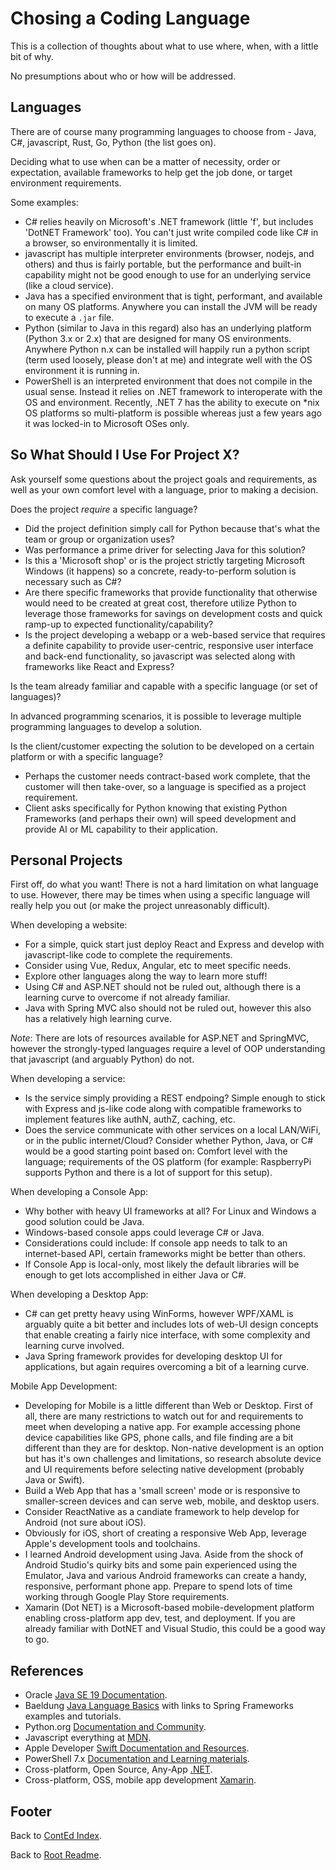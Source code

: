 # Chosing a Coding Language

This is a collection of thoughts about what to use where, when, with a little bit of why.

No presumptions about who or how will be addressed.

## Languages

There are of course many programming languages to choose from - Java, C#, javascript, Rust, Go, Python (the list goes on).

Deciding what to use when can be a matter of necessity, order or expectation, available frameworks to help get the job done, or target environment requirements.

Some examples:

- C# relies heavily on Microsoft's .NET framework (little 'f', but includes 'DotNET Framework' too). You can't just write compiled code like C# in a browser, so environmentally it is limited.
- javascript has multiple interpreter environments (browser, nodejs, and others) and thus is fairly portable, but the performance and built-in capability might not be good enough to use for an underlying service (like a cloud service).
- Java has a specified environment that is tight, performant, and available on many OS platforms. Anywhere you can install the JVM will be ready to execute a `.jar` file.
- Python (similar to Java in this regard) also has an underlying platform (Python 3.x or 2.x) that are designed for many OS environments. Anywhere Python n.x can be installed will happily run a python script (term used loosely, please don't at me) and integrate well with the OS environment it is running in.
- PowerShell is an interpreted environment that does not compile in the usual sense. Instead it relies on .NET framework to interoperate with the OS and environment. Recently, .NET 7 has the ability to execute on *nix OS platforms so multi-platform is possible whereas just a few years ago it was locked-in to Microsoft OSes only.

## So What Should I Use For Project X?

Ask yourself some questions about the project goals and requirements, as well as your own comfort level with a language, prior to making a decision.

Does the project *require* a specific language?

- Did the project definition simply call for Python because that's what the team or group or organization uses?
- Was performance a prime driver for selecting Java for this solution?
- Is this a 'Microsoft shop' or is the project strictly targeting Microsoft Windows (it happens) so a concrete, ready-to-perform solution is necessary such as C#?
- Are there specific frameworks that provide functionality that otherwise would need to be created at great cost, therefore utilize Python to leverage those frameworks for savings on development costs and quick ramp-up to expected functionality/capability?
- Is the project developing a webapp or a web-based service that requires a definite capability to provide user-centric, responsive user interface and back-end functionality, so javascript was selected along with frameworks like React and Express?

Is the team already familiar and capable with a specific language (or set of languages)?

In advanced programming scenarios, it is possible to leverage multiple programming languages to develop a solution.

Is the client/customer expecting the solution to be developed on a certain platform or with a specific language?

- Perhaps the customer needs contract-based work complete, that the customer will then take-over, so a language is specified as a project requirement.
- Client asks specifically for Python knowing that existing Python Frameworks (and perhaps their own) will speed development and provide AI or ML capability to their application.

## Personal Projects

First off, do what you want! There is not a hard limitation on what language to use. However, there may be times when using a specific language will really help you out (or make the project unreasonably difficult).

When developing a website:

- For a simple, quick start just deploy React and Express and develop with javascript-like code to complete the requirements.
- Consider using Vue, Redux, Angular, etc to meet specific needs.
- Explore other languages along the way to learn more stuff!
- Using C# and ASP.NET should not be ruled out, although there is a learning curve to overcome if not already familiar.
- Java with Spring MVC also should not be ruled out, however this also has a relatively high learning curve.

*Note*: There are lots of resources available for ASP.NET and SpringMVC, however the strongly-typed languages require a level of OOP understanding that javascript (and arguably Python) do not.

When developing a service:

- Is the service simply providing a REST endpoing? Simple enough to stick with Express and js-like code along with compatible frameworks to implement features like authN, authZ, caching, etc.
- Does the service communicate with other services on a local LAN/WiFi, or in the public internet/Cloud? Consider whether Python, Java, or C# would be a good starting point based on: Comfort level with the language; requirements of the OS platform (for example: RaspberryPi supports Python and there is a lot of support for this setup).

When developing a Console App:

- Why bother with heavy UI frameworks at all? For Linux and Windows a good solution could be Java.
- Windows-based console apps could leverage C# or Java.
- Considerations could include: If console app needs to talk to an internet-based API, certain frameworks might be better than others.
- If Console App is local-only, most likely the default libraries will be enough to get lots accomplished in either Java or C#.

When developing a Desktop App:

- C# can get pretty heavy using WinForms, however WPF/XAML is arguably quite a bit better and includes lots of web-UI design concepts that enable creating a fairly nice interface, with some complexity and learning curve involved.
- Java Spring framework provides for developing desktop UI for applications, but again requires overcoming a bit of a learning curve.

Mobile App Development:

- Developing for Mobile is a little different than Web or Desktop. First of all, there are many restrictions to watch out for and requirements to meet when developing a native app. For example accessing phone device capabilities like GPS, phone calls, and file finding are a bit different than they are for desktop. Non-native development is an option but has it's own challenges and limitations, so research absolute device and UI requirements before selecting native development (probably Java or Swift).
- Build a Web App that has a 'small screen' mode or is responsive to smaller-screen devices and can serve web, mobile, and desktop users.
- Consider ReactNative as a candiate framework to help develop for Android (not sure about iOS).
- Obviously for iOS, short of creating a responsive Web App, leverage Apple's development tools and toolchains.
- I learned Android development using Java. Aside from the shock of Android Studio's quirky bits and some pain experienced using the Emulator, Java and various Android frameworks can create a handy, responsive, performant phone app. Prepare to spend lots of time working through Google Play Store requirements.
- Xamarin (Dot NET) is a Microsoft-based mobile-development platform enabling cross-platform app dev, test, and deployment. If you are already familiar with DotNET and Visual Studio, this could be a good way to go.

## References

- Oracle [Java SE 19 Documentation](https://docs.oracle.com/en/java/javase/19/docs/api/index.html).
- Baeldung [Java Language Basics](https://www.baeldung.com/get-started-with-java-series) with links to Spring Frameworks examples and tutorials.
- Python.org [Documentation and Community](https://www.python.org/).
- Javascript everything at [MDN](https://developer.mozilla.org/en-US/docs/Web/JavaScript).
- Apple Developer [Swift Documentation and Resources](https://developer.apple.com/swift/).
- PowerShell 7.x [Documentation and Learning materials](https://learn.microsoft.com/en-us/powershell/scripting/overview?view=powershell-7.3).
- Cross-platform, Open Source, Any-App [.NET](https://dotnet.microsoft.com/en-us/).
- Cross-platform, OSS, mobile app development [Xamarin](https://dotnet.microsoft.com/en-us/apps/xamarin).

## Footer

Back to [ContEd Index](./conted-index.html).

Back to [Root Readme](../README.html).
